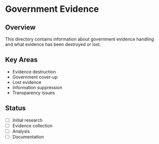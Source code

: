 # Government Evidence

## Overview
This directory contains information about government evidence handling and what evidence has been destroyed or lost.

## Key Areas
- Evidence destruction
- Government cover-up
- Lost evidence
- Information suppression
- Transparency issues

## Status
- [ ] Initial research
- [ ] Evidence collection
- [ ] Analysis
- [ ] Documentation